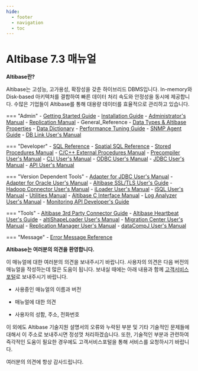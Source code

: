 ```yaml
---
hide:
  - footer
  - navigation
  - toc
---
```

# Altibase 7.3 매뉴얼

**Altibase란?**

Altibase는 고성능, 고가용성, 확장성을 갖춘 하이브리드 DBMS입니다. In-memory와 Disk-based 아키텍처를 결합하여 빠른 데이터 처리 속도와 안정성을 동시에 제공합니다. 수많은 기업들이 Altibase를 통해 대용량 데이터를 효율적으로 관리하고 있습니다.

=== "Admin"
    - [Getting Started Guide](https://soyoon-choi-mkdocs-trial.readthedocs-hosted.com/ko/7.3/Admin/Getting%20Started%20Guide/0.%EC%84%9C%EB%AC%B8/)
    - [Installation Guide](https://soyoon-choi-mkdocs-trial.readthedocs-hosted.com/ko/7.3/Admin/Installation%20Guide/0.%EC%84%9C%EB%AC%B8/)
    - [Administrator's Manual](https://soyoon-choi-mkdocs-trial.readthedocs-hosted.com/ko/7.3/Admin/Administrator%27s%20Manual/0.%EC%84%9C%EB%AC%B8/)
    - [Replication Manual](https://soyoon-choi-mkdocs-trial.readthedocs-hosted.com/ko/7.3/Admin/Replication%20Manual/0.%20%EC%84%9C%EB%AC%B8/)
    - General_Reference
        - [Data Types & Altibase Properties](https://soyoon-choi-mkdocs-trial.readthedocs-hosted.com/ko/7.3/Admin/General_Reference-1.Data%20Types%20%26%20Altibase%20Properties/0.%20%EC%84%9C%EB%AC%B8/)
        - [Data Dictionary](https://soyoon-choi-mkdocs-trial.readthedocs-hosted.com/ko/7.3/Admin/General_Reference-2.The%20Data%20Dictionary/0.%EC%84%9C%EB%AC%B8/)
    - [Performance Tuning Guide](https://soyoon-choi-mkdocs-trial.readthedocs-hosted.com/ko/7.3/Admin/Performance%20Tuning%20Guide/0.%EC%84%9C%EB%AC%B8/)
    - [SNMP Agent Guide](https://soyoon-choi-mkdocs-trial.readthedocs-hosted.com/ko/7.3/Admin/SNMP%20Agent%20Guide/0.%EC%84%9C%EB%AC%B8/)
    - [DB Link User's Manual](https://soyoon-choi-mkdocs-trial.readthedocs-hosted.com/ko/7.3/Admin/DB%20Link%20User%27s%20Manual/0.%20%EC%84%9C%EB%AC%B8/)
       
=== "Developer"
    - [SQL Reference](https://github.com/ALTIBASE/Documents/blob/master/Manuals/Altibase_7.3/kor/SQL%20Reference.md)
    - [Spatial SQL Reference](https://github.com/ALTIBASE/Documents/blob/master/Manuals/Altibase_7.3/kor/Spatial%20SQL%20Reference.md)
    - [Stored Procedures Manual](https://github.com/ALTIBASE/Documents/blob/master/Manuals/Altibase_7.3/kor/Stored%20Procedures%20Manual.md)
    - [C/C++ External Procedures Manual](https://github.com/ALTIBASE/Documents/blob/master/Manuals/Altibase_7.3/kor/Altibase%20C%20Interface%20Manual.md)
    - [Precompiler User's Manual](https://github.com/ALTIBASE/Documents/blob/master/Manuals/Altibase_7.3/kor/Precompiler%20User's%20Manual.md)
    - [CLI User's Manual](https://github.com/ALTIBASE/Documents/blob/master/Manuals/Altibase_7.3/kor/CLI%20User's%20Manual.md)
    - [ODBC User's Manual](https://github.com/ALTIBASE/Documents/blob/master/Manuals/Altibase_7.3/kor/ODBC%20User's%20Manual.md)
    - [JDBC User's Manual](https://github.com/ALTIBASE/Documents/blob/master/Manuals/Altibase_7.3/kor/JDBC%20User's%20Manual.md)
    - [API User's Manual](https://github.com/ALTIBASE/Documents/blob/master/Manuals/Altibase_7.3/kor/API%20User's%20Manual.md)
    
=== "Version Dependent Tools"
    - [Adapter for JDBC User's Manual](https://github.com/ALTIBASE/Documents/blob/master/Manuals/Altibase_7.3/kor/Adapter%20for%20JDBC%20User's%20Manual.md)
    - [Adapter for Oracle User's Manual](https://github.com/ALTIBASE/Documents/blob/master/Manuals/Altibase_7.3/kor/Adapter%20for%20Oracle%20User's%20Manual.md)
    - [Altibase SSL/TLS User's Guide](https://github.com/ALTIBASE/Documents/blob/master/Manuals/Altibase_7.3/kor/Altibase%20SSL%20TLS%20User's%20Guide.md)
    - [Hadoop Connector User's Manual](https://github.com/ALTIBASE/Documents/blob/master/Manuals/Altibase_7.3/kor/Hadoop%20Connector%20User's%20Manual.md)
    - [iLoader User's Manual](https://github.com/ALTIBASE/Documents/blob/master/Manuals/Altibase_7.3/kor/iLoader%20User's%20Manual.md)
    - [iSQL User's Manual](https://github.com/ALTIBASE/Documents/blob/master/Manuals/Altibase_7.3/kor/iSQL%20User's%20Manual.md)
    - [Utilities Manual](https://github.com/ALTIBASE/Documents/blob/master/Manuals/Altibase_7.3/kor/Utilities%20Manual.md)
    - [Altibase C Interface Manual](https://github.com/ALTIBASE/Documents/blob/master/Manuals/Altibase_7.3/kor/Altibase%20C%20Interface%20Manual.md)
    - [Log Analyzer User's Manual](https://github.com/ALTIBASE/Documents/blob/master/Manuals/Altibase_7.3/kor/Log%20Analyzer%20User's%20Manual.md)
    - [Monitoring API Developer's Guide](https://github.com/ALTIBASE/Documents/blob/master/Manuals/Altibase_7.3/kor/Monitoring%20API%20Developer's%20Guide.md)
    
=== "Tools"
    - [Altibase 3rd Party Connector Guide](https://github.com/ALTIBASE/Documents/blob/master/Manuals/Tools/Altibase_release/kor/Altibase%203rd%20Party%20Connector%20Guide.md)
    - [Altibase Heartbeat User's Guide](https://github.com/ALTIBASE/Documents/blob/master/Manuals/Tools/Altibase_release/kor/Altibase%20Heartbeat%20User's%20Guide.md)
    - [altiShapeLoader User's Manual](https://github.com/ALTIBASE/Documents/blob/master/Manuals/Tools/Altibase_release/kor/altiShapeLoader%20User's%20Manual.md)
    - [Migration Center User's Manual](https://github.com/ALTIBASE/Documents/blob/master/Manuals/Tools/Altibase_release/kor/Migration%20Center%20User's%20Manual.md)
    - [Replication Manager User's Manual](https://github.com/ALTIBASE/Documents/blob/master/Manuals/Tools/Altibase_release/kor/Replication%20Manager%20User's%20Manual.md)
    - [dataCompJ User's Manual](https://github.com/ALTIBASE/Documents/blob/master/Manuals/Tools/Altibase_release/kor/dataCompJ%20User's%20Manual.md)
    
=== "Message"
    - [Error Message Reference](https://github.com/ALTIBASE/Documents/blob/master/Manuals/Altibase_7.3/kor/Error%20Message%20Reference.md)

**Altibase는 여러분의 의견을 환영합니다.**

이 매뉴얼에 대한 여러분의 의견을 보내주시기 바랍니다. 사용자의 의견은 다음 버전의 매뉴얼을 작성하는데 많은 도움이 됩니다. 보내실 때에는 아래 내용과 함께 [고객서비스포털](http://support.altibase.com/kr/)로 보내주시기 바랍니다.

-   사용중인 매뉴얼의 이름과 버전

-   매뉴얼에 대한 의견

-   사용자의 성함, 주소, 전화번호

이 외에도 Altibase 기술지원 설명서의 오류와 누락된 부분 및 기타 기술적인 문제들에 대해서 이 주소로 보내주시면 정성껏 처리하겠습니다. 또한, 기술적인 부분과 관련하여 즉각적인 도움이 필요한 경우에도 고객서비스포털을 통해 서비스를 요청하시기 바랍니다.

여러분의 의견에 항상 감사드립니다.